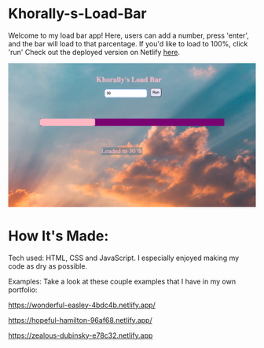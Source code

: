 # Khorally-s-Load-Bar


Welcome to my load bar app! Here, users can add a number, press 'enter', and the bar will load to that parcentage. If you'd like to load to 100%, click 'run' Check out the deployed version on Netlify [here](https://competent-bhaskara-1136e6.netlify.app/).

![Load Bar](background2.jpg)

# How It's Made:
Tech used: HTML, CSS and JavaScript. I especially enjoyed making my code as dry as possible.


Examples:
Take a look at these couple examples that I have in my own portfolio:

https://wonderful-easley-4bdc4b.netlify.app/

https://hopeful-hamilton-96af68.netlify.app/

https://zealous-dubinsky-e78c32.netlify.app
